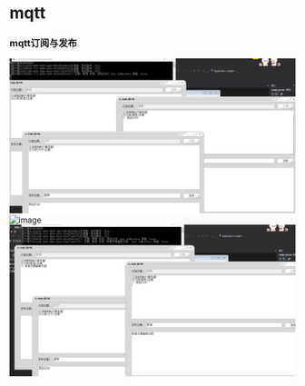 # mqtt
   ### mqtt订阅与发布
![image](https://github.com/210843013/mqtt/blob/mqtt/订阅.png)
![image](https://github.com/210843013/mqtt/blob/mqtt/订阅1.png)
![image](https://github.com/210843013/mqtt/blob/mqtt/订阅2.png)
